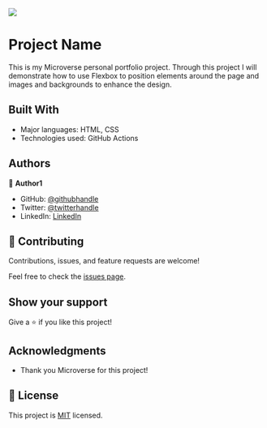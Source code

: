 ![](https://img.shields.io/badge/Microverse-blueviolet)

# Project Name

This is my Microverse personal portfolio project. Through this project I will demonstrate how to use Flexbox to position elements around the page and images and backgrounds to enhance the design.


## Built With

- Major languages: HTML, CSS
- Technologies used: GitHub Actions

## Authors

👤 **Author1**

- GitHub: [@githubhandle](https://github.com/dodoburner)
- Twitter: [@twitterhandle](https://twitter.com/DorianUrem)
- LinkedIn: [LinkedIn](https://www.linkedin.com/in/dorian-urem-252baa237/)

## 🤝 Contributing

Contributions, issues, and feature requests are welcome!

Feel free to check the [issues page](../../issues/).

## Show your support

Give a ⭐️ if you like this project!

## Acknowledgments

- Thank you Microverse for this project!

## 📝 License

This project is [MIT](./MIT.md) licensed.